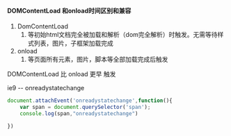 #### DOMContentLoad 和onload时间区别和兼容

1. DomContentLoad
   1. 等初始html文档完全被加载和解析（dom完全解析）时触发。无需等待样式列表，图片，子框架加载完成
2. onload
   1. 等页面所有元素，图片，脚本等全部加载完成后触发



DOMContentLoad  比  onload 更早 触发



ie9 -- onreadystatechange



```javascript
document.attachEvent('onreadystatechange',function(){
	var span = document.querySelector('span');
    console.log(span,"onreadystatechange")

})
```

